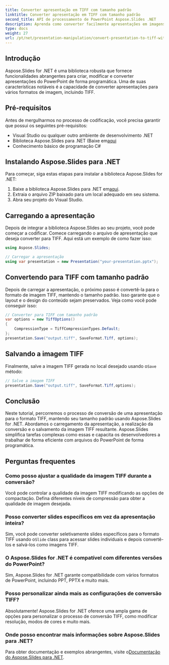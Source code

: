 ```yaml
---
title: Converter apresentação em TIFF com tamanho padrão
linktitle: Converter apresentação em TIFF com tamanho padrão
second_title: API de processamento de PowerPoint Aspose.Slides .NET
description: Aprenda como converter facilmente apresentações em imagens TIFF com seu tamanho padrão usando Aspose.Slides for .NET.
type: docs
weight: 27
url: /pt/net/presentation-manipulation/convert-presentation-to-tiff-with-default-size/
---
```


## Introdução

Aspose.Slides for .NET é uma biblioteca robusta que fornece funcionalidades abrangentes para criar, modificar e converter apresentações do PowerPoint de forma programática. Uma de suas características notáveis é a capacidade de converter apresentações para vários formatos de imagem, incluindo TIFF.

## Pré-requisitos

Antes de mergulharmos no processo de codificação, você precisa garantir que possui os seguintes pré-requisitos:

- Visual Studio ou qualquer outro ambiente de desenvolvimento .NET
-  Biblioteca Aspose.Slides para .NET (Baixe em[aqui](https://downloads.aspose.com/slides/net)
- Conhecimento básico de programação C#

## Instalando Aspose.Slides para .NET

Para começar, siga estas etapas para instalar a biblioteca Aspose.Slides for .NET:

1.  Baixe a biblioteca Aspose.Slides para .NET em[aqui](https://downloads.aspose.com/slides/net).
2. Extraia o arquivo ZIP baixado para um local adequado em seu sistema.
3. Abra seu projeto do Visual Studio.

## Carregando a apresentação

Depois de integrar a biblioteca Aspose.Slides ao seu projeto, você pode começar a codificar. Comece carregando o arquivo de apresentação que deseja converter para TIFF. Aqui está um exemplo de como fazer isso:

```csharp
using Aspose.Slides;

// Carregar a apresentação
using var presentation = new Presentation("your-presentation.pptx");
```

## Convertendo para TIFF com tamanho padrão

Depois de carregar a apresentação, o próximo passo é convertê-la para o formato de imagem TIFF, mantendo o tamanho padrão. Isso garante que o layout e o design do conteúdo sejam preservados. Veja como você pode conseguir isso:

```csharp
// Converter para TIFF com tamanho padrão
var options = new TiffOptions()
{
    CompressionType = TiffCompressionTypes.Default;
};
presentation.Save("output.tiff", SaveFormat.Tiff, options);
```

## Salvando a imagem TIFF

 Finalmente, salve a imagem TIFF gerada no local desejado usando o`Save` método:

```csharp
// Salve a imagem TIFF
presentation.Save("output.tiff", SaveFormat.Tiff,options);
```

## Conclusão

Neste tutorial, percorremos o processo de conversão de uma apresentação para o formato TIFF, mantendo seu tamanho padrão usando Aspose.Slides for .NET. Abordamos o carregamento da apresentação, a realização da conversão e o salvamento da imagem TIFF resultante. Aspose.Slides simplifica tarefas complexas como essas e capacita os desenvolvedores a trabalhar de forma eficiente com arquivos do PowerPoint de forma programática.

## Perguntas frequentes

### Como posso ajustar a qualidade da imagem TIFF durante a conversão?

Você pode controlar a qualidade da imagem TIFF modificando as opções de compactação. Defina diferentes níveis de compressão para obter a qualidade de imagem desejada.

### Posso converter slides específicos em vez da apresentação inteira?

 Sim, você pode converter seletivamente slides específicos para o formato TIFF usando o`Slide` class para acessar slides individuais e depois convertê-los e salvá-los como imagens TIFF.

### O Aspose.Slides for .NET é compatível com diferentes versões do PowerPoint?

Sim, Aspose.Slides for .NET garante compatibilidade com vários formatos de PowerPoint, incluindo PPT, PPTX e muito mais.

### Posso personalizar ainda mais as configurações de conversão TIFF?

Absolutamente! Aspose.Slides for .NET oferece uma ampla gama de opções para personalizar o processo de conversão TIFF, como modificar resolução, modos de cores e muito mais.

### Onde posso encontrar mais informações sobre Aspose.Slides para .NET?

 Para obter documentação e exemplos abrangentes, visite o[Documentação do Aspose.Slides para .NET](https://reference.aspose.com/slides/net).
